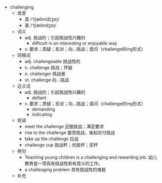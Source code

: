 - challenging
  - 发音
    - 英 /'tʃælɪn(d)ʒɪŋ/
    - 美 /'tʃælɪndʒɪŋ/
  - 词义
    - adj. 挑战的；引起挑战性兴趣的
      - difficult in an interesting or enjoyable way
    - v. 要求；质疑；反对；向…挑战；盘问（challenge的ing形式）
  - 同根词
    - adj. challengeable 挑战性的
    - n. challenge 挑战；怀疑
    - n. challenger 挑战者
    - vt. challenge 向…挑战
  - 近义词
    - adj. 挑战的；引起挑战性兴趣的
      - defiant
    - v. 要求；质疑；反对；向…挑战；盘问（challenge的ing形式）
      - demanding
      - indicating
  - 短语
    - meet the challenge 迎接挑战；满足要求
    - rise to the challenge 接受挑战，奋起应付挑战
    - take up the challenge 应战
    - challenge cup 挑战杯；优胜杯；奖杯
  - 例句
    - Teaching young children is a challenging and rewarding job. 幼儿教育是一项具有挑战性和有意义的工作。
    - a challenging problem 具有挑战性的难题
  - 补充